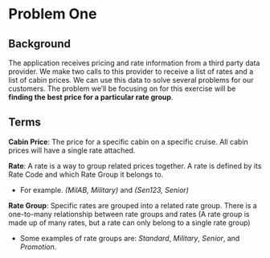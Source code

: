 # Problem One
## Background
The application receives pricing and rate information from a third party data
provider. We make two calls to this provider to receive a list of rates and a list of cabin prices. We can use
this data to solve several problems for our customers. The problem we’ll be focusing on for this exercise
will be **finding the best price for a particular rate group**.

## Terms
**Cabin Price**: The price for a specific cabin on a specific cruise. All cabin prices will have a single rate
attached.

**Rate**: A rate is a way to group related prices together. A rate is defined by its Rate Code and which Rate
Group it belongs to. 
* For example. *(MilAB, Military)* and *(Sen123, Senior)*

**Rate Group**: Specific rates are grouped into a related rate group. There is a one-to-many relationship
between rate groups and rates (A rate group is made up of many rates, but a rate can only belong to a
single rate group) 
* Some examples of rate groups are: *Standard*, *Military*, *Senior*, and *Promotion*.